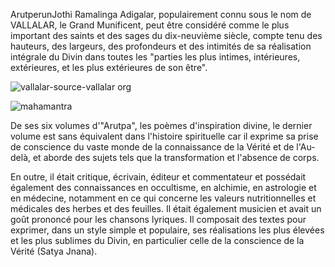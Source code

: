 ArutperunJothi Ramalinga Adigalar, populairement connu sous le nom de VALLALAR, le Grand Munificent, peut être considéré comme le plus important des saints et des sages du dix-neuvième siècle, compte tenu des hauteurs, des largeurs, des profondeurs et des intimités de sa réalisation intégrale du Divin dans toutes les "parties les plus intimes, intérieures, extérieures, et les plus extérieures de son être".

![vallalar-source-vallalar org](https://github.com/vallalarenfrancais/.github/assets/167332869/58a36d34-051d-44bf-b708-dcb8d19b02f5)

![mahamantra](https://github.com/vallalarenfrancais/.github/assets/167332869/446430d7-eb29-435b-a9f3-2f1aeafb38fe)

De ses six volumes d'"Arutpa", les poèmes d'inspiration divine, le dernier volume est sans équivalent dans l'histoire spirituelle car il exprime sa prise de conscience du vaste monde de la connaissance de la Vérité et de l'Au-delà, et aborde des sujets tels que la transformation et l'absence de corps.

En outre, il était critique, écrivain, éditeur et commentateur et possédait également des connaissances en occultisme, en alchimie, en astrologie et en médecine, notamment en ce qui concerne les valeurs nutritionnelles et médicales des herbes et des feuilles. Il était également musicien et avait un goût prononcé pour les chansons lyriques. Il composait des textes pour exprimer, dans un style simple et populaire, ses réalisations les plus élevées et les plus sublimes du Divin, en particulier celle de la conscience de la Vérité (Satya Jnana).
